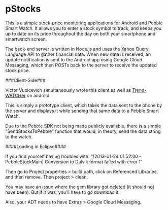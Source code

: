 pStocks
=======

This is a simple stock-price monitoring applications for Android and Pebble Smart Watch. It allows you to enter a stock symbol to track, and keeps you up to date on its price throughout the day on both your smartphone and smartwatch screen.

The back-end server is written in Node.js and uses the Yahoo Query Language API to gather financial data. When new data is received, an update notification is sent to the Android app using Google Cloud Messaging, which then POSTs back to the server to receive the updated stock price. 

###Client-Side###

Victor Vucicevich simultaneously wrote this client as well as [Trend-WATCHer](https://github.com/nmost/trend-WATCHer) on android.

This is simply a prototype client, which takes the data sent to the phone by the server and displays it while sending that same data to a Pebble Smart Watch.

Due to the Pebble SDK not being made publicly available, there is a simple "SendStocksToPebble" function that would, in theory, send the data string to the watch.

####Loading in Eclipse####

If you find yourself having troubles with: "[2013-01-24 01:52:00 - PebbleStockMain] Conversion to Dalvik format failed with error 1"

Then go to Project properties > build path, click on Referenced Libraries, and then remove.
Then project > clean.

You may have an issue where the gcm library got deleted (it should not have been). But if it was, you'll have to go download it.

Also, your ADT needs to have Extras > Google Cloud Messaging.
